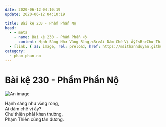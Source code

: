 ```yaml
---
date: 2020-06-12 04:10:19
update: 2020-06-12 04:10:19

title: Bài kệ 230 - Phẩm Phẩn Nộ
head:
  - - meta
    - name: Bài kệ 230 - Phẩm Phẩn Nộ
      content: Hạnh Sáng Như Vàng Ròng,<Br>Ai Dám Chê Vị Ấy?<Br>Chư Thiên Phải Khen Thưởng,<Br>Phạm Thiên Cũng Tán Dương.<Br>
  - [link, { as: image, rel: preload, href: https://maithanhduyan.github.io/kinh-phap-cu/img/pham-phan-no/pham-phan-no-230.jpg }]
category:
  - pham-phan-no
---
```


# Bài kệ 230 - Phẩm Phẩn Nộ

![An image](/img/pham-phan-no/pham-phan-no-230.jpg)

Hạnh sáng như vàng ròng,<br>Ai dám chê vị ấy?<br>Chư thiên phải khen thưởng,<br>Phạm Thiên cũng tán dương.<br>
